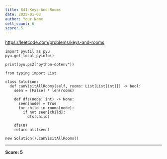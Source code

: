 ```yaml
---
title: 841-Keys-And-Rooms
date: 2025-01-03
author: Your Name
cell_count: 6
score: 5
---
```


https://leetcode.com/problems/keys-and-rooms


```
import pyutil as pyu
pyu.get_local_pyinfo()
```


```
print(pyu.ps2("python-dotenv"))
```


```
from typing import List
```


```
class Solution:
  def canVisitAllRooms(self, rooms: List[List[int]]) -> bool:
    seen = [False] * len(rooms)

    def dfs(node: int) -> None:
      seen[node] = True
      for child in rooms[node]:
        if not seen[child]:
          dfs(child)

    dfs(0)
    return all(seen)
```


```
new Solution().canVisitAllRooms()
```


---
**Score: 5**